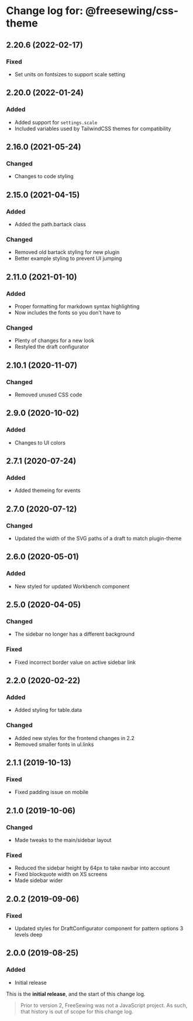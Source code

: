 # Change log for: @freesewing/css-theme


## 2.20.6 (2022-02-17)

### Fixed

 - Set units on fontsizes to support scale setting

## 2.20.0 (2022-01-24)

### Added

 - Added support for `settings.scale`
 - Included variables used by TailwindCSS themes for compatibility

## 2.16.0 (2021-05-24)

### Changed

 - Changes to code styling

## 2.15.0 (2021-04-15)

### Added

 - Added the path.bartack class

### Changed

 - Removed old bartack styling for new plugin
 - Better example styling to prevent UI jumping

## 2.11.0 (2021-01-10)

### Added

 - Proper formatting for markdown syntax highlighting
 - Now includes the fonts so you don't have to

### Changed

 - Plenty of changes for a new look
 - Restyled the draft configurator

## 2.10.1 (2020-11-07)

### Changed

 - Removed unused CSS code

## 2.9.0 (2020-10-02)

### Added

 - Changes to UI colors

## 2.7.1 (2020-07-24)

### Added

 - Added themeing for events

## 2.7.0 (2020-07-12)

### Changed

 - Updated the width of the SVG paths of a draft to match plugin-theme

## 2.6.0 (2020-05-01)

### Added

 - New styled for updated Workbench component

## 2.5.0 (2020-04-05)

### Changed

 - The sidebar no longer has a different background

### Fixed

 - Fixed incorrect border value on active sidebar link

## 2.2.0 (2020-02-22)

### Added

 - Added styling for table.data

### Changed

 - Added new styles for the frontend changes in 2.2
 - Removed smaller fonts in ul.links

## 2.1.1 (2019-10-13)

### Fixed

 - Fixed padding issue on mobile

## 2.1.0 (2019-10-06)

### Changed

 - Made tweaks to the main/sidebar layout

### Fixed

 - Reduced the sidebar height by 64px to take navbar into account
 - Fixed blockquote width on XS screens
 - Made sidebar wider

## 2.0.2 (2019-09-06)

### Fixed

 - Updated styles for DraftConfigurator component for pattern options 3 levels deep

## 2.0.0 (2019-08-25)

### Added

 - Initial release


This is the **initial release**, and the start of this change log.

> Prior to version 2, FreeSewing was not a JavaScript project.
> As such, that history is out of scope for this change log.

